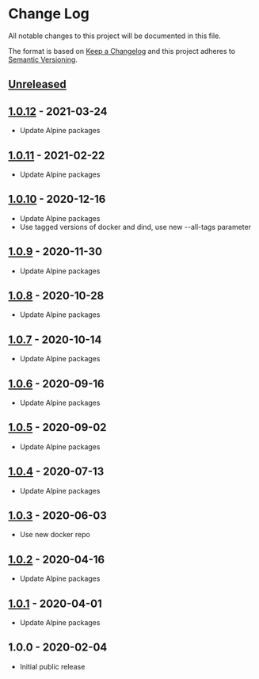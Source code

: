 # Change Log

All notable changes to this project will be documented in this file.

The format is based on [Keep a Changelog](http://keepachangelog.com/)
and this project adheres to [Semantic Versioning](http://semver.org/).

## [Unreleased]

## [1.0.12] - 2021-03-24
- Update Alpine packages

## [1.0.11] - 2021-02-22
- Update Alpine packages

## [1.0.10] - 2020-12-16
- Update Alpine packages
- Use tagged versions of docker and dind, use new --all-tags parameter

## [1.0.9] - 2020-11-30
- Update Alpine packages

## [1.0.8] - 2020-10-28
- Update Alpine packages

## [1.0.7] - 2020-10-14
- Update Alpine packages

## [1.0.6] - 2020-09-16
- Update Alpine packages

## [1.0.5] - 2020-09-02
- Update Alpine packages

## [1.0.4] - 2020-07-13
- Update Alpine packages

## [1.0.3] - 2020-06-03
- Use new docker repo

## [1.0.2] - 2020-04-16
- Update Alpine packages

## [1.0.1] - 2020-04-01
- Update Alpine packages

## 1.0.0 - 2020-02-04

- Initial public release

[Unreleased]:  https://github.com/gmitirol/alpine311/compare/1.0.12...HEAD
[1.0.12]: https://github.com/gmitirol/alpine311/compare/1.0.11...1.0.12
[1.0.11]: https://github.com/gmitirol/alpine311/compare/1.0.10...1.0.11
[1.0.10]: https://github.com/gmitirol/alpine311/compare/1.0.9...1.0.10
[1.0.9]: https://github.com/gmitirol/alpine311/compare/1.0.8...1.0.9
[1.0.8]: https://github.com/gmitirol/alpine311/compare/1.0.7...1.0.8
[1.0.7]: https://github.com/gmitirol/alpine311/compare/1.0.6...1.0.7
[1.0.6]: https://github.com/gmitirol/alpine311/compare/1.0.5...1.0.6
[1.0.5]: https://github.com/gmitirol/alpine311/compare/1.0.4...1.0.5
[1.0.4]: https://github.com/gmitirol/alpine311/compare/1.0.3...1.0.4
[1.0.3]: https://github.com/gmitirol/alpine311/compare/1.0.2...1.0.3
[1.0.2]: https://github.com/gmitirol/alpine311/compare/1.0.1...1.0.2
[1.0.1]: https://github.com/gmitirol/alpine311/compare/1.0.0...1.0.1
